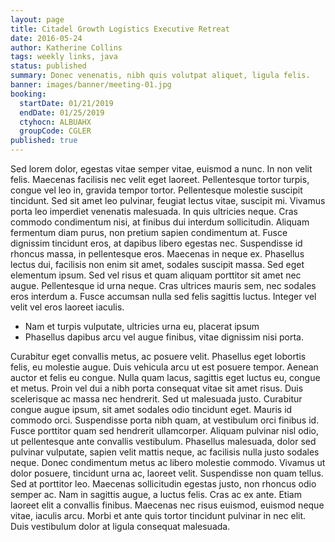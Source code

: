 ```yaml
---
layout: page
title: Citadel Growth Logistics Executive Retreat
date: 2016-05-24
author: Katherine Collins
tags: weekly links, java
status: published
summary: Donec venenatis, nibh quis volutpat aliquet, ligula felis.
banner: images/banner/meeting-01.jpg
booking:
  startDate: 01/21/2019
  endDate: 01/25/2019
  ctyhocn: ALBUAHX
  groupCode: CGLER
published: true
---
```

Sed lorem dolor, egestas vitae semper vitae, euismod a nunc. In non velit felis. Maecenas facilisis nec velit eget laoreet. Pellentesque tortor turpis, congue vel leo in, gravida tempor tortor. Pellentesque molestie suscipit tincidunt. Sed sit amet leo pulvinar, feugiat lectus vitae, suscipit mi. Vivamus porta leo imperdiet venenatis malesuada. In quis ultricies neque. Cras commodo condimentum nisi, at finibus dui interdum sollicitudin.
Aliquam fermentum diam purus, non pretium sapien condimentum at. Fusce dignissim tincidunt eros, at dapibus libero egestas nec. Suspendisse id rhoncus massa, in pellentesque eros. Maecenas in neque ex. Phasellus lectus dui, facilisis non enim sit amet, sodales suscipit massa. Sed eget elementum ipsum. Sed vel risus et quam aliquam porttitor sit amet nec augue. Pellentesque id urna neque. Cras ultrices mauris sem, nec sodales eros interdum a. Fusce accumsan nulla sed felis sagittis luctus. Integer vel velit vel eros laoreet iaculis.

* Nam et turpis vulputate, ultricies urna eu, placerat ipsum
* Phasellus dapibus arcu vel augue finibus, vitae dignissim nisi porta.

Curabitur eget convallis metus, ac posuere velit. Phasellus eget lobortis felis, eu molestie augue. Duis vehicula arcu ut est posuere tempor. Aenean auctor et felis eu congue. Nulla quam lacus, sagittis eget luctus eu, congue et metus. Proin vel dui a nibh porta consequat vitae sit amet risus. Duis scelerisque ac massa nec hendrerit. Sed ut malesuada justo. Curabitur congue augue ipsum, sit amet sodales odio tincidunt eget. Mauris id commodo orci. Suspendisse porta nibh quam, at vestibulum orci finibus id. Fusce porttitor quam sed hendrerit ullamcorper. Aliquam pulvinar nisl odio, ut pellentesque ante convallis vestibulum. Phasellus malesuada, dolor sed pulvinar vulputate, sapien velit mattis neque, ac facilisis nulla justo sodales neque. Donec condimentum metus ac libero molestie commodo. Vivamus ut dolor posuere, tincidunt urna ac, laoreet velit.
Suspendisse non quam tellus. Sed at porttitor leo. Maecenas sollicitudin egestas justo, non rhoncus odio semper ac. Nam in sagittis augue, a luctus felis. Cras ac ex ante. Etiam laoreet elit a convallis finibus. Maecenas nec risus euismod, euismod neque vitae, iaculis arcu. Morbi et ante quis tortor tincidunt pulvinar in nec elit. Duis vestibulum dolor at ligula consequat malesuada.
